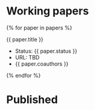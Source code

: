 # Working papers

{% for paper in papers %}

{{ paper.title }}

* Status: {{ paper.status }}
*  URL: TBD
* {{ paper.coauthors }}

{% endfor %}

# Published 